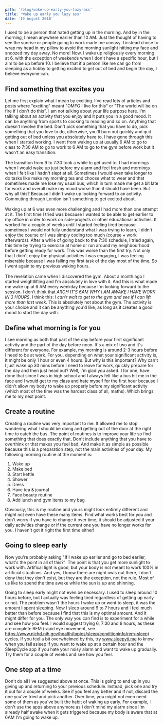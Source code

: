 ```yaml
---
path: '/blog/wake-up-early-you-lazy-ass'
title: 'Wake up early you lazy ass'
date: '19 August 2018'
---
```

I used to be a person that hated getting up in the morning. And by in the morning, I mean anywhere earlier than 10 AM. Just the thought of having to see the sunrise or people going to work made me uneasy. I instead chose to wrap my head in my pillow to avoid the morning sunlight hitting my face and snoozed my day away. No more! Now, I wake up religiously every morning at 6, with the exception of weekends when I don't have a specific hour, but I aim to be up before 10. I believe that if a person like me can go from sleeping as a hobby to getting excited to get out of bed and begin the day, I believe everyone can.

## Find something that excites you

Let me first explain what I mean by exciting. I've read lots of articles and posts where "exciting" meant "OMFG I live for this" or "The world will be on fire if I don't do this". I am not talking about your life purpose here. I'm talking about an activity that you enjoy and it puts you in a good mood. It can be anything from sports to cooking to reading and so on. Anything that doesn't involve the bed. Don't pick something that you have to do, pick something that you love to do, otherwise, you'll burn out quickly and quit getting out of bed unless you absolutely have to. I have gone through this when I started working. I went from waking up at usually 9 AM to go to class to 7:30 AM to go to work to 6 AM to go to the gym before work but it wasn't an easy transition.
\
\
The transition from 9 to 7:30 took a while to get used to. I had mornings when I would wake up just before my alarm and feel fresh and mornings when I felt like I hadn't slept at all. Sometimes I would even take longer to do tasks like make my morning tea and choose what to wear and that sometimes made me lose my usual bus, which in turn made me get a bit late for work and overall make my mood worse than it should have been. But why all this? Because I didn't wake up looking forward to an activity. Commuting through London isn't something to get excited about. 
\
\
Waking up at 6 was even more challenging and I had more than one attempt at it. The first time I tried was because I wanted to be able to get earlier to my office in order to work on side-projects or other educational activities. It worked for a couple of weeks until I started feeling tired because sometimes I would not fully understand what I was trying to learn, I didn't enjoy the course or I was simply coding too much (course + work afterwards). After a while of going back to the 7:30 schedule, I tried again, this time by trying to exercise at home or run around my neighbourhood before getting ready for work. This was worse than the first try. Not only that I didn't enjoy the physical activities I was engaging, I was feeling miserable because I was failing my first task of the day most of the time. So I went again to my previous waking hours.
\
\
The revelation came when I discovered the gym. About a month ago I started weightlifting and I'm absolutely in love with it. And this is what made me wake up at 6 AM every weekday because I'm looking forward to the session. I don't think that _ARGH IT'S 6AM WHY I AM AWAKE I HAVE WORK IN 3 HOURS_, I think this: _I can't wait to get to the gym and see if I can lift more than last week_. This is absolutely not about the gym. The activity is your choice and it can be anything you'd like, as long as it creates a good mood to start the day with.

## Define what morning is for you

I see morning as both that part of the day before your first significant activity and the part of the day before noon. It's a mix of two and it's different for everyone. For example, my morning is around 2-3 hours before I need to be at work. For you, depending on what your significant activity is, it might be only 1 hour or even 4 hours. But why is this important? Why can't I just wake up 30 mins before I need to leave for work,  quickly prepare for the day and then just head out? Well, I'm glad you asked. I for one, have done that since I was in high school and I always felt like a bus hit me in the face and I would get to my class and hate myself for the first hour because I didn't allow my body to wake up properly before my significant activity (which most of the time was the hardest class of all, maths). Which brings me to my next point.

## Create a routine

Creating a routine was very important to me. It allowed me to stop wondering what I should be doing and getting out of the door at the right time to catch the bus. The point of routines is to improve your life so find something that does exactly that. Don't include anything that you have to overthink or that makes you feel bad. And make it as simple as possible because this is a preparation step, not the main activities of your day. My following morning routine at the moment is:
1. Wake up
2. Make bed
3. Start kettle
4. Shower
5. Dress
6. Have tea & journal
7. Face beauty routine
8. Add lunch and gym items to my bag

Obviously, this is my routine and yours might look entirely different and might not even have these many items. Find what works best for you and don't worry if you have to change it over time, it should be adjusted if your daily activities change or if the current one you have no longer works for you. I haven't got it right the first time either!

## Going to sleep early 

Now you're probably asking "If I wake up earlier and go to bed earlier, what's the point in all of this?". The point is that you get more sunlight to work with. Artifical light is good, but your body is not meant to work 100% in artificial situations. And yes, I know there are night owls out there, I don't deny that they don't exist, but they are the exception, not the rule. Most of us like to spend the time awake while the sun is up and shinning. 

Going to sleep early might not even be necessary. I used to sleep around 10 hours before, but I actually was feeling tired regardless of getting up early or not. The problem wasn't the hours I woke up or went to sleep, it was the amount I spent sleeping. Now I sleep around 6 to 7 hours and I feel much better than before because I find that this is my optimal amount. And it might differ for you. The only way you can find is to experiment for a while and see how you feel. I would suggest trying 6, 7:30 and 9 hours, as these are complete REM (rapid eye movement, see https://www.nichd.nih.gov/health/topics/sleep/conditioninfo/rem-sleep) cycles. If you feel a bit overwhelmed by this, try www.sleepyti.me to know when you fall asleep if you want to wake up at a certain hour and the SleepCycle app if you hate your noisy alarm and want to wake up gradually. Try them for a couple of weeks and see how you feel.

## One step at a time

Don't do all I've suggested above at once. This is going to end up in you giving up and returning to your previous schedule. Instead, pick one and try it out for a couple of weeks. See if you feel any better and if not, discard the one you've tried and pick another. Over time, you might not even need some of them as you've built the habit of waking up early. For example, I don't use the apps above anymore as I don't mind my alarm since I'm already half awake when it gets triggered because my body is aware that at 6AM I'm going to wake up.